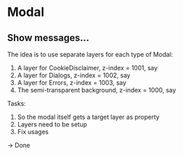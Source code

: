 # Modal

## Show messages...

The idea is to use separate layers for each type of Modal:
1. A layer for CookieDisclaimer, z-index = 1001, say
2. A layer for Dialogs, z-index = 1002, say
3. A layer for Errors, z-index = 1003, say
4. The semi-transparent background, z-index = 1000, say 

Tasks:
1. So the modal itself gets a target layer as property
2. Layers need to be setup
3. Fix usages

-> Done